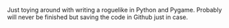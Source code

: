 Just toying around with writing a roguelike in Python and Pygame. Probably will never be finished but saving the code
in Github just in case.

